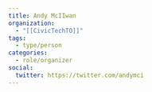 ```yaml
---
title: Andy McIIwan
organization:
  - "[[CivicTechTO]]"
tags:
  - type/person
categories:
  - role/organizer
social:
  twitter: https://twitter.com/andymci
---
```

